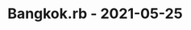 ---
layout: post
title: Bangkok.rb - 2021-05-25
datetime: '2021-05-25T08:00:00-04:00'
name: Bangkok.rb
external_url: https://www.meetup.com/bangkok-rb/events/277275194/
online_event: false
year_month: 2021-05
---